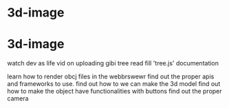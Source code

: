 # 3d-image
# 3d-image
 watch dev as life vid on uploading gibi tree 
 read fill 'tree.js' documentation
 
 learn how to render obcj files in the webbrswewr
 find out the proper apis and frameworks to use.
 find out how to we can make the 3d model
find out how to make the object have functionalities with buttons
find out the proper camera
